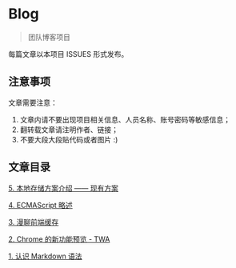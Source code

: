 # Blog

> 团队博客项目

每篇文章以本项目 ISSUES 形式发布。

## 注意事项

文章需要注意：

1. 文章内请不要出现项目相关信息、人员名称、账号密码等敏感信息；
2. 翻转载文章请注明作者、链接；
3. 不要大段大段贴代码或者图片 :)

## 文章目录

[5. 本地存储方案介绍 —— 现有方案](https://github.com/mengtuifrontend/Blog/issues/5)

[4. ECMAScript 略述](https://github.com/mengtuifrontend/Blog/issues/4)

[3. 漫聊前端缓存](https://github.com/mengtuifrontend/Blog/issues/3)

[2. Chrome 的新功能预览 - TWA](https://github.com/mengtuifrontend/Blog/issues/2)

[1. 认识 Markdown 语法](https://github.com/mengtuifrontend/Blog/issues/1)
